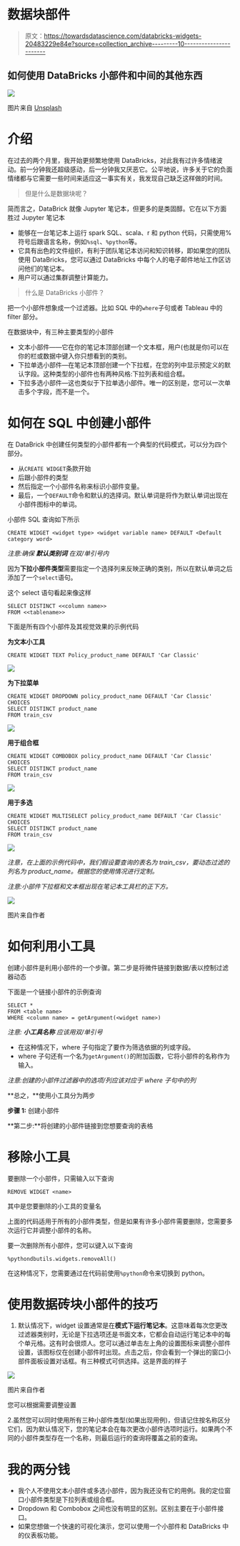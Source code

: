 # 数据块部件

> 原文：<https://towardsdatascience.com/databricks-widgets-20483229e84e?source=collection_archive---------10----------------------->

## 如何使用 DataBricks 小部件和中间的其他东西

![](img/245763527de2e5ab5ae60a79856ee462.png)

图片来自 [Unsplash](https://unsplash.com/photos/ANod8Sxse6g)

# 介绍

在过去的两个月里，我开始更频繁地使用 DataBricks，对此我有过许多情绪波动。前一分钟我还超级感动，后一分钟我又厌恶它。公平地说，许多关于它的负面情绪都与它需要一些时间来适应这一事实有关，我发现自己缺乏这样做的时间。

> 但是什么是数据块呢？

简而言之，DataBrick 就像 Jupyter 笔记本，但更多的是类固醇。它在以下方面胜过 Jupyter 笔记本

*   能够在一台笔记本上运行 spark SQL、scala、r 和 python 代码，只需使用%符号后跟语言名称，例如`%sql`、`%python`等。
*   它具有出色的文件组织，有利于团队笔记本访问和知识转移，即如果您的团队使用 DataBricks，您可以通过 DataBricks 中每个人的电子邮件地址工作区访问他们的笔记本。
*   用户可以通过集群调整计算能力。

> 什么是 DataBricks 小部件？

把一个小部件想象成一个过滤器。比如 SQL 中的`where`子句或者 Tableau 中的 filter 部分。

在数据块中，有三种主要类型的小部件

*   文本小部件——它在你的笔记本顶部创建一个文本框，用户(也就是你)可以在你的栏或数据中键入你只想看到的类别。
*   下拉单选小部件—在笔记本顶部创建一个下拉框，在您的列中显示预定义的默认字段。这种类型的小部件也有两种风格:下拉列表和组合框。
*   下拉多选小部件—这也类似于下拉单选小部件。唯一的区别是，您可以一次单击多个字段，而不是一个。

# 如何在 SQL 中创建小部件

在 DataBrick 中创建任何类型的小部件都有一个典型的代码模式，可以分为四个部分。

*   从`CREATE WIDGET`条款开始
*   后跟小部件的类型
*   然后指定一个小部件名称来标识小部件变量。
*   最后，一个`DEFAULT`命令和默认的选择词。默认单词是将作为默认单词出现在小部件图标中的单词。

小部件 SQL 查询如下所示

```
CREATE WIDGET <widget type> <widget variable name> DEFAULT <Default category word>
```

*注意:确保* ***默认类别词*** *在双/单引号内*

因为**下拉小部件类型**需要指定一个选择列来反映正确的类别，所以在默认单词之后添加了一个`select`语句。

这个 select 语句看起来像这样

```
SELECT DISTINCT <<column name>> 
FROM <<tablename>>
```

下面是所有四个小部件及其视觉效果的示例代码

**为文本小工具**

```
CREATE WIDGET TEXT Policy_product_name DEFAULT 'Car Classic'
```

![](img/c7323df01dc8e6d97d273b8ffeb0bb06.png)

**为下拉菜单**

```
CREATE WIDGET DROPDOWN policy_product_name DEFAULT 'Car Classic' CHOICES 
SELECT DISTINCT product_name 
FROM train_csv
```

![](img/5ebe4561d7b8d0fb36f4ce3e36552e3a.png)

**用于组合框**

```
CREATE WIDGET COMBOBOX policy_product_name DEFAULT 'Car Classic' CHOICES 
SELECT DISTINCT product_name 
FROM train_csv
```

![](img/8e852b0ac4b00c31bb6185a76025ac4f.png)

**用于多选**

```
CREATE WIDGET MULTISELECT policy_product_name DEFAULT 'Car Classic' CHOICES 
SELECT DISTINCT product_name 
FROM train_csv
```

![](img/415702c34e6973d4dd1ec7ace67df973.png)

*注意，在上面的示例代码中，我们假设要查询的表名为 train_csv，要动态过滤的列名为 product_name。根据您的使用情况进行定制。*

*注意:小部件下拉框和文本框出现在笔记本工具栏的正下方。*

![](img/3cefc447f2f6c6990fae00ad8928733a.png)

图片来自作者

# **如何利用小工具**

创建小部件是利用小部件的一个步骤。第二步是将微件链接到数据/表以控制过滤器动态

下面是一个链接小部件的示例查询

```
SELECT * 
FROM <table name> 
WHERE <column name> = getArgument(<widget name>)
```

*注意:* ***小工具名称*** *应该用双/单引号*

*   在这种情况下，where 子句指定了要作为筛选依据的列或字段。
*   where 子句还有一个名为`getArgument()`的附加函数，它将小部件的名称作为输入。

*注意:创建的小部件过滤器中的选项/列应该对应于 where 子句中的列*

**总之，**使用小工具分为两步

**步骤 1:** 创建小部件

**第二步:**将创建的小部件链接到您想要查询的表格

# **移除小工具**

要删除一个小部件，只需输入以下查询

```
REMOVE WIDGET <name>
```

其中<name>是您要删除的小工具的变量名</name>

上面的代码适用于所有的小部件类型，但是如果有许多小部件需要删除，您需要多次运行它并调整小部件的名称。

要一次删除所有小部件，您可以键入以下查询

```
%pythondbutils.widgets.removeAll()
```

在这种情况下，您需要通过在代码前使用`%python`命令来切换到 python。

# **使用数据砖块小部件的技巧**

1.  默认情况下，widget 设置通常是在**模式下运行笔记本**。这意味着每次您更改过滤器类别时，无论是下拉选项还是书面文本，它都会自动运行笔记本中的每个单元格。这有时会很烦人。您可以通过单击左上角的设置图标来调整小部件设置，该图标仅在创建小部件时出现。点击之后，你会看到一个弹出的窗口小部件面板设置对话框。有三种模式可供选择。这是界面的样子

![](img/8710002d3ae2ca38532115b1cff09fce.png)

图片来自作者

您可以根据需要调整设置

2.虽然您可以同时使用所有三种小部件类型(如果出现用例)，但请记住按名称区分它们，因为默认情况下，您的笔记本会在每次更改小部件选项时运行。如果两个不同的小部件类型存在一个名称，则最后运行的查询将覆盖之前的查询。

# **我的两分钱**

*   我个人不使用文本小部件或多选小部件，因为我还没有它的用例。我的定位窗口小部件类型是下拉列表或组合框。
*   Dropdown 和 Combobox 之间也没有明显的区别。区别主要在于小部件接口。
*   如果您想做一个快速的可视化演示，您可以使用一个小部件和 DataBricks 中的仪表板功能。